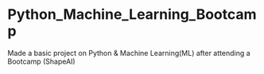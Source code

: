 # Python_Machine_Learning_Bootcamp
Made a basic project on Python &amp; Machine Learning(ML) after attending a Bootcamp (ShapeAI)
